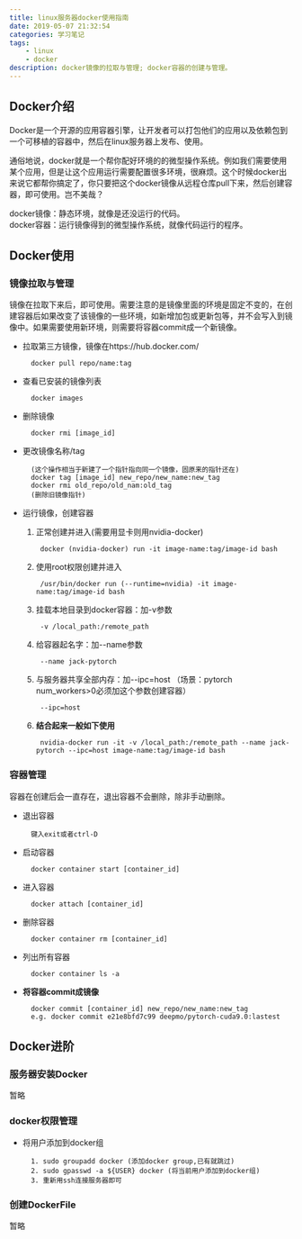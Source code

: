 ```yaml
---
title: linux服务器docker使用指南
date: 2019-05-07 21:32:54
categories: 学习笔记
tags: 
    - linux
    - docker
description: docker镜像的拉取与管理; docker容器的创建与管理。
---
```


## Docker介绍
Docker是一个开源的应用容器引擎，让开发者可以打包他们的应用以及依赖包到一个可移植的容器中，然后在linux服务器上发布、使用。

通俗地说，docker就是一个帮你配好环境的的微型操作系统。例如我们需要使用某个应用，但是让这个应用运行需要配置很多环境，很麻烦。这个时候docker出来说它都帮你搞定了，你只要把这个docker镜像从远程仓库pull下来，然后创建容器，即可使用。岂不美哉？

docker镜像：静态环境，就像是还没运行的代码。  
docker容器：运行镜像得到的微型操作系统，就像代码运行的程序。


## Docker使用

### 镜像拉取与管理
镜像在拉取下来后，即可使用。需要注意的是镜像里面的环境是固定不变的，在创建容器后如果改变了该镜像的一些环境，如新增加包或更新包等，并不会写入到镜像中。如果需要使用新环境，则需要将容器commit成一个新镜像。


* 拉取第三方镜像，镜像在https://hub.docker.com/
    
        docker pull repo/name:tag 
* 查看已安装的镜像列表

        docker images 
* 删除镜像

        docker rmi [image_id] 
* 更改镜像名称/tag

        (这个操作相当于新建了一个指针指向同一个镜像，固原来的指针还在)
        docker tag [image_id] new_repo/new_name:new_tag 
        docker rmi old_repo/old_nam:old_tag
        (删除旧镜像指针)

* 运行镜像，创建容器
    1. 正常创建并进入(需要用显卡则用nvidia-docker)

            docker (nvidia-docker) run -it image-name:tag/image-id bash
    2. 使用root权限创建并进入

            /usr/bin/docker run (--runtime=nvidia) -it image-name:tag/image-id bash

    2. 挂载本地目录到docker容器：加-v参数

            -v /local_path:/remote_path 

    3. 给容器起名字：加--name参数

            --name jack-pytorch
    4. 与服务器共享全部内存：加--ipc=host （场景：pytorch num_workers>0必须加这个参数创建容器）

            --ipc=host

    5. **结合起来一般如下使用**

            nvidia-docker run -it -v /local_path:/remote_path --name jack-pytorch --ipc=host image-name:tag/image-id bash



### 容器管理
容器在创建后会一直存在，退出容器不会删除，除非手动删除。

* 退出容器

        键入exit或者ctrl-D
* 启动容器

        docker container start [container_id]
* 进入容器

        docker attach [container_id]
* 删除容器

        docker container rm [container_id]
* 列出所有容器

        docker container ls -a
* **将容器commit成镜像**

        docker commit [container_id] new_repo/new_name:new_tag
        e.g. docker commit e21e8bfd7c99 deepmo/pytorch-cuda9.0:lastest


## Docker进阶

### 服务器安装Docker
暂略

### docker权限管理

* 将用户添加到docker组

        1. sudo groupadd docker (添加docker group,已有就跳过)
        2. sudo gpasswd -a ${USER} docker (将当前用户添加到docker组)
        3. 重新用ssh连接服务器即可

### 创建DockerFile
暂略